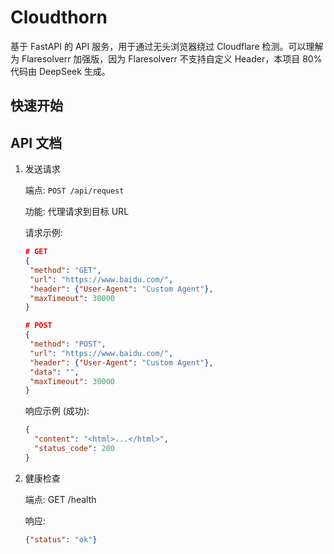 # Cloudthorn

基于 FastAPI 的 API 服务，用于通过无头浏览器绕过 Cloudflare 检测。可以理解为 Flaresolverr 加强版，因为 Flaresolverr 不支持自定义 Header，本项目 80% 代码由 DeepSeek 生成。

## 快速开始

## API 文档

1. 发送请求

   端点: `POST /api/request`

   功能: 代理请求到目标 URL

   请求示例:

    ```json
   # GET
   {
     "method": "GET",
     "url": "https://www.baidu.com/",
     "header": {"User-Agent": "Custom Agent"},
     "maxTimeout": 30000
   }
   ```

    ```json
   # POST
   {
     "method": "POST",
     "url": "https://www.baidu.com/",
     "header": {"User-Agent": "Custom Agent"},
     "data": "",
     "maxTimeout": 30000
   }
   ```

   响应示例 (成功):

   ```json
   {
     "content": "<html>...</html>",
     "status_code": 200
   }
   ```

   

2. 健康检查

   端点: GET /health

   响应:

   ```json
   {"status": "ok"}
   ```

   